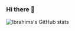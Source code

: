 ### Hi there 👋
![Ibrahims's GitHub stats](https://github-readme-stats.vercel.app/api?username=IbrahimNabid&show_icons=true&theme=radical)


